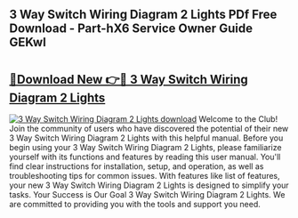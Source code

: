 ## 3 Way Switch Wiring Diagram 2 Lights PDf Free Download - Part-hX6 Service Owner Guide GEKwl

# <h2><a href="http://dfrckf7.blite.top/?on=3+Way+Switch+Wiring+Diagram+2+Lights">🔗Download New 👉🔴 3 Way Switch Wiring Diagram 2 Lights</a></h2>

[![3 Way Switch Wiring Diagram 2 Lights download](https://i.imgur.com/lujVjoI.png)](http://dfrckf7.blite.top/?on=3+Way+Switch+Wiring+Diagram+2+Lights)
Welcome to the Club! Join the community of users who have discovered the potential of their new 3 Way Switch Wiring Diagram 2 Lights with this helpful manual. Before you begin using your 3 Way Switch Wiring Diagram 2 Lights, please familiarize yourself with its functions and features by reading this user manual. You'll find clear instructions for installation, setup, and operation, as well as troubleshooting tips for common issues. With features like list of features, your new 3 Way Switch Wiring Diagram 2 Lights is designed to simplify your tasks. Your Success is Our Goal 3 Way Switch Wiring Diagram 2 Lights. We are committed to providing you with the tools and support you need.
